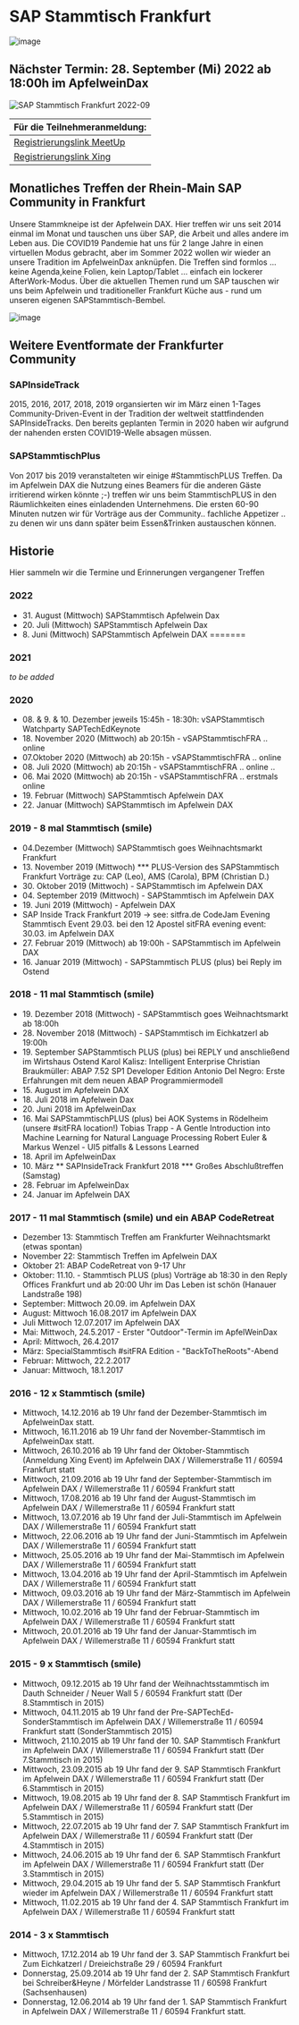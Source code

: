 # SAP Stammtisch Frankfurt 
![image](https://user-images.githubusercontent.com/2906185/169572009-3beb0ce0-e0c7-41e8-8b81-54f62cea7f5e.png)

## Nächster Termin:  28. September (Mi) 2022 ab 18:00h im ApfelweinDax 
![SAP Stammtisch Frankfurt 2022-09](https://user-images.githubusercontent.com/5760151/191712571-462c6043-0f5f-4830-95a3-db95c4eb097b.jpg)


|Für die Teilnehmeranmeldung:|
|----------------------------|
|[Registrierungslink MeetUp](https://www.meetup.com/de-DE/sap-stammtisch-frankfurt/events/288610183/)|
|[Registrierungslink Xing](https://www.xing.com/events/sap-stammtisch-september-treffen-2022-4252893)|

## Monatliches Treffen der Rhein-Main SAP Community in Frankfurt
Unsere Stammkneipe ist der Apfelwein DAX. Hier treffen wir uns seit 2014 einmal im Monat und tauschen uns über SAP, die Arbeit und alles andere im Leben aus.
Die COVID19 Pandemie hat uns für 2 lange Jahre in einen virtuellen Modus gebracht, aber im Sommer 2022 wollen wir wieder an unsere Tradition im ApfelweinDax anknüpfen.
Die Treffen sind formlos ... keine Agenda,keine Folien, kein Laptop/Tablet ... einfach ein lockerer AfterWork-Modus.
Über die aktuellen Themen rund um SAP tauschen wir uns beim Apfelwein und traditioneller Frankfurt Küche aus - rund um unseren eigenen SAPStammtisch-Bembel.


![image](https://user-images.githubusercontent.com/2906185/169576643-a7063e09-78d6-4bc3-98a8-3458a8949b13.png)
## Weitere Eventformate der Frankfurter Community
### SAPInsideTrack
2015, 2016, 2017, 2018, 2019 
organsierten wir im März einen 1-Tages Community-Driven-Event in der Tradition der weltweit stattfindenden SAPInsideTracks.
Den bereits geplanten Termin in 2020 haben wir aufgrund der nahenden ersten COVID19-Welle absagen müssen.

### SAPStammtischPlus
Von 2017 bis 2019 veranstalteten wir einige #StammtischPLUS Treffen. 
Da im Apfelwein DAX die Nutzung eines Beamers für die anderen Gäste irritierend wirken könnte ;-) treffen wir uns beim StammtischPLUS in den Räumlichkeiten eines einladenden Unternehmens. Die ersten 60-90 Minuten nutzen wir für Vorträge aus der Community.. fachliche Appetizer .. zu denen wir uns dann später beim Essen&Trinken austauschen können.


## Historie
Hier sammeln wir die Termine und Erinnerungen vergangener Treffen
### 2022

- 31\. August (Mittwoch) SAPStammtisch Apfelwein Dax 
- 20\. Juli (Mittwoch) SAPStammtisch Apfelwein Dax 
- 8\. Juni (Mittwoch) SAPStammtisch Apfelwein DAX 
=======

### 2021 
_to be added_
### 2020
- 08\. & 9. & 10. Dezember jeweils 15:45h - 18:30h: vSAPStammtisch Watchparty SAPTechEdKeynote  
- 18\. November 2020 (Mittwoch) ab 20:15h  - vSAPStammtischFRA .. online
- 07\.Oktober 2020 (Mittwoch) ab 20:15h  - vSAPStammtischFRA .. online 
- 08\. Juli 2020 (Mittwoch) ab 20:15h  - vSAPStammtischFRA .. online ..
- 06\. Mai 2020 (Mittwoch) ab 20:15h  - vSAPStammtischFRA .. erstmals online 
- 19\. Februar (Mittwoch) SAPStammtisch Apfelwein DAX 
- 22\. Januar (Mittwoch) SAPStammtisch im Apfelwein DAX 
### 2019  - 8 mal Stammtisch (smile) 
- 04\.Dezember (Mittwoch) SAPStammtisch goes Weihnachtsmarkt Frankfurt
- 13\. November 2019 (Mittwoch)  ***   PLUS-Version des SAPStammtisch Frankfurt
  Vorträge zu: CAP (Leo), AMS (Carola), BPM (Christian D.)
- 30\. Oktober 2019 (Mittwoch) - SAPStammtisch im Apfelwein DAX
- 04\. September 2019 (Mittwoch) - SAPStammtisch im Apfelwein DAX 
- 19\. Juni 2019 (Mittwoch)  - Apfelwein DAX
- SAP Inside Track Frankfurt 2019 → see: sitfra.de
  CodeJam Evening Stammtisch Event 29.03. bei den 12 Apostel
  sitFRA evening event: 30.03. im Apfelwein DAX
- 27\. Februar 2019 (Mittwoch) ab 19:00h - SAPStammtisch im Apfelwein DAX 
- 16\. Januar 2019 (Mittwoch) - SAPStammtisch PLUS (plus) bei Reply im Ostend 
### 2018  - 11 mal Stammtisch (smile)
- 19\. Dezember 2018 (Mittwoch) - SAPStammtisch goes Weihnachtsmarkt ab 18:00h 
- 28\. November 2018 (Mittwoch) - SAPStammtisch im Eichkatzerl ab 19:00h
- 19\. September SAPStammtisch PLUS (plus) bei REPLY und anschließend im Wirtshaus Ostend
  Karol Kalisz: Intelligent Enterprise
  Christian Braukmüller: ABAP 7.52 SP1 Developer Edition
  Antonio Del Negro: Erste Erfahrungen mit dem neuen ABAP Programmiermodell
- 15\. August im Apfelwein DAX
- 18\. Juli 2018 im Apfelwein Dax
- 20\. Juni 2018 im ApfelweinDax
- 16\. Mai SAPStammtischPLUS (plus)  bei AOK Systems in Rödelheim (unsere #sitFRA location!)
  Tobias Trapp - A Gentle Introduction into Machine Learning for Natural Language Processing
  Robert Euler & Markus Wenzel - UI5 pitfalls & Lessons Learned
- 18\. April im ApfelweinDax
- 10\. März ** SAPInsideTrack Frankfurt 2018  *** Großes Abschlußtreffen (Samstag) 
- 28\. Februar im ApfelweinDax
- 24\. Januar im Apfelwein DAX
### 2017  - 11 mal Stammtisch (smile) und ein ABAP CodeRetreat
- Dezember 13: Stammtisch Treffen am Frankfurter Weihnachtsmarkt (etwas spontan)
- November 22: Stammtisch Treffen im Apfelwein DAX
- Oktober 21: ABAP CodeRetreat von 9-17 Uhr
- Oktober: 11.10. - Stammtisch PLUS (plus) Vorträge ab 18:30 in den Reply Offices Frankfurt und ab 20:00 Uhr im Das Leben ist schön (Hanauer Landstraße 198)
- September: Mittwoch 20.09. im Apfelwein DAX
- August:  Mittwoch 16.08.2017 im Apfelwein DAX
- Juli Mittwoch 12.07.2017 im Apfelwein DAX 
- Mai: Mittwoch, 24.5.2017 - Erster "Outdoor"-Termin im ApfelWeinDax
- April: Mittwoch, 26.4.2017
- März: SpecialStammtisch #sitFRA Edition - "BackToTheRoots"-Abend
- Februar: Mittwoch, 22.2.2017
- Januar: Mittwoch, 18.1.2017
### 2016 - 12 x Stammtisch (smile)
- Mittwoch, 14.12.2016 ab 19 Uhr fand der Dezember-Stammtisch im ApfelweinDax statt.
- Mittwoch, 16.11.2016 ab 19 Uhr fand der November-Stammtisch im ApfelweinDax statt.
- Mittwoch, 26.10.2016 ab 19 Uhr fand der Oktober-Stammtisch (Anmeldung Xing Event) im Apfelwein DAX  / Willemerstraße 11 / 60594 Frankfurt statt
- Mittwoch, 21.09.2016 ab 19 Uhr fand der September-Stammtisch im Apfelwein DAX  / Willemerstraße 11 / 60594 Frankfurt statt
- Mittwoch, 17.08.2016 ab 19 Uhr fand der August-Stammtisch im Apfelwein DAX  / Willemerstraße 11 / 60594 Frankfurt statt
- Mittwoch, 13.07.2016 ab 19 Uhr fand der Juli-Stammtisch im Apfelwein DAX  / Willemerstraße 11 / 60594 Frankfurt statt
- Mittwoch, 22.06.2016 ab 19 Uhr fand der Juni-Stammtisch im Apfelwein DAX  / Willemerstraße 11 / 60594 Frankfurt statt
- Mittwoch, 25.05.2016 ab 19 Uhr fand der Mai-Stammtisch im Apfelwein DAX  / Willemerstraße 11 / 60594 Frankfurt statt
- Mittwoch, 13.04.2016 ab 19 Uhr fand der April-Stammtisch im Apfelwein DAX  / Willemerstraße 11 / 60594 Frankfurt statt
- Mittwoch, 09.03.2016 ab 19 Uhr fand der März-Stammtisch im Apfelwein DAX  / Willemerstraße 11 / 60594 Frankfurt statt
- Mittwoch, 10.02.2016 ab 19 Uhr fand der Februar-Stammtisch im Apfelwein DAX  / Willemerstraße 11 / 60594 Frankfurt statt
- Mittwoch, 20.01.2016 ab 19 Uhr fand der Januar-Stammtisch im Apfelwein DAX  / Willemerstraße 11 / 60594 Frankfurt statt
### 2015 - 9 x Stammtisch (smile)
- Mittwoch, 09.12.2015 ab 19 Uhr fand der Weihnachtsstammtisch im Dauth Schneider / Neuer Wall 5 / 60594 Frankfurt statt (Der 8.Stammtisch in 2015)
- Mittwoch, 04.11.2015 ab 19 Uhr fand der Pre-SAPTechEd-SonderStammtisch im  Apfelwein DAX  / Willemerstraße 11 / 60594 Frankfurt statt (SonderStammtisch 2015)
- Mittwoch, 21.10.2015 ab 19 Uhr fand der 10. SAP Stammtisch Frankfurt im  Apfelwein DAX  / Willemerstraße 11 / 60594 Frankfurt statt (Der 7.Stammtisch in 2015)
- Mittwoch, 23.09.2015 ab 19 Uhr fand der 9. SAP Stammtisch Frankfurt  im  Apfelwein DAX  / Willemerstraße 11 / 60594 Frankfurt statt (Der 6.Stammtisch in 2015)
- Mittwoch, 19.08.2015 ab 19 Uhr fand der 8. SAP Stammtisch Frankfurt  im  Apfelwein DAX  / Willemerstraße 11 / 60594 Frankfurt statt (Der 5.Stammtisch in 2015)
- Mittwoch, 22.07.2015 ab 19 Uhr fand der 7. SAP Stammtisch Frankfurt im  Apfelwein DAX  / Willemerstraße 11 / 60594 Frankfurt statt (Der 4.Stammtisch in 2015)
- Mittwoch, 24.06.2015 ab 19 Uhr fand der 6. SAP Stammtisch Frankfurt im  Apfelwein DAX  / Willemerstraße 11 / 60594 Frankfurt statt (Der 3.Stammtisch in 2015)
- Mittwoch, 29.04.2015 ab 19 Uhr fand der 5. SAP Stammtisch Frankfurt wieder im  Apfelwein DAX  / Willemerstraße 11 / 60594 Frankfurt statt
- Mittwoch, 11.02.2015 ab 19 Uhr fand der 4. SAP Stammtisch Frankfurt im  Apfelwein DAX  / Willemerstraße 11 / 60594 Frankfurt statt
### 2014 - 3 x Stammtisch
- Mittwoch, 17.12.2014 ab 19 Uhr fand der 3. SAP Stammtisch Frankfurt bei Zum Eichkatzerl / Dreieichstraße 29 / 60594 Frankfurt 
- Donnerstag, 25.09.2014 ab 19 Uhr fand der 2. SAP Stammtisch Frankfurt bei Schreiber&Heyne / Mörfelder Landstrasse 11 / 60598 Frankfurt (Sachsenhausen)
- Donnerstag, 12.06.2014 ab 19 Uhr fand der 1. SAP Stammtisch Frankfurt in Apfelwein DAX  / Willemerstraße 11 / 60594 Frankfurt  statt.
